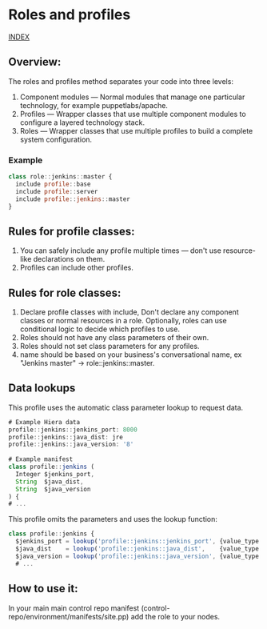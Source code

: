 # Roles and profiles

[INDEX](../../README.md)

## Overview:
The roles and profiles method separates your code into three levels:

1. Component modules — Normal modules that manage one particular technology, for example puppetlabs/apache.
1. Profiles — Wrapper classes that use multiple component modules to configure a layered technology stack.
1. Roles — Wrapper classes that use multiple profiles to build a complete system configuration.

### Example

```javascript
class role::jenkins::master {
  include profile::base
  include profile::server
  include profile::jenkins::master
}           
```

## Rules for profile classes:
1. You can safely include any profile multiple times — don't use resource-like declarations on them.
2. Profiles can include other profiles.

## Rules for role classes:
1. Declare profile classes with include, Don't declare any component classes or normal resources in a role. Optionally, roles can use conditional logic to decide which profiles to use.
2. Roles should not have any class parameters of their own.
3. Roles should not set class parameters for any profiles.
4. name should be based on your business's conversational name, ex "Jenkins master" -> role::jenkins::master.

## Data lookups

This profile uses the automatic class parameter lookup to request data.
```javascript
# Example Hiera data
profile::jenkins::jenkins_port: 8000
profile::jenkins::java_dist: jre
profile::jenkins::java_version: '8'
 
# Example manifest
class profile::jenkins (
  Integer $jenkins_port,
  String  $java_dist,
  String  $java_version
) {
# ...
```

This profile omits the parameters and uses the lookup function:
```javascript
class profile::jenkins {
  $jenkins_port = lookup('profile::jenkins::jenkins_port', {value_type => String, default_value => '9091'})
  $java_dist    = lookup('profile::jenkins::java_dist',    {value_type => String, default_value => 'jdk'})
  $java_version = lookup('profile::jenkins::java_version', {value_type => String, default_value => 'latest'})
  # ...
```

## How to use it:
In your main main control repo manifest (control-repo/environment/manifests/site.pp) add the role to your nodes.
